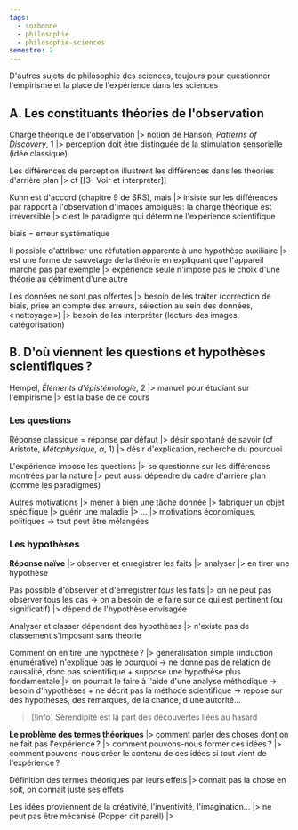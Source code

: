 ```yaml
---
tags:
  - sorbonne
  - philosophie
  - philosophie-sciences
semestre: 2
---
```

D'autres sujets de philosophie des sciences, toujours pour questionner l'empirisme et la place de l'expérience dans les sciences
## A. Les constituants théories de l'observation
Charge théorique de l'observation
|> notion de Hanson, _Patterns of Discovery_, 1
|> perception doit être distinguée de la stimulation sensorielle (idée classique)

Les différences de perception illustrent les différences dans les théories d'arrière plan
|> cf [[3- Voir et interpréter]]

Kuhn est d'accord (chapitre 9 de SRS), mais
|> insiste sur les différences par rapport à l'observation d'images ambiguës : la charge théorique est irréversible
|> c'est le paradigme qui détermine l'expérience scientifique

biais = erreur systématique

Il possible d'attribuer une réfutation apparente à une hypothèse auxiliaire
|> est une forme de sauvetage de la théorie en expliquant que l'appareil marche pas par exemple
|> expérience seule n'impose pas le choix d'une théorie au détriment d'une autre

Les données ne sont pas offertes
|> besoin de les traiter (correction de biais, prise en compte des erreurs, sélection au sein des données, « nettoyage »)
|> besoin de les interpréter (lecture des images, catégorisation)
## B. D'où viennent les questions et hypothèses scientifiques ?
Hempel, _Éléments d'épistémologie_, 2
|> manuel pour étudiant sur l'empirisme
|> est la base de ce cours
### Les questions
Réponse classique = réponse par défaut
|> désir spontané de savoir (cf Aristote, _Métaphysique_, $\alpha$, 1)
|> désir d'explication, recherche du pourquoi

L'expérience impose les questions
|> se questionne sur les différences montrées par la nature
|> peut aussi dépendre du cadre d'arrière plan (comme les paradigmes)

Autres motivations
|> mener à bien une tâche donnée
|> fabriquer un objet spécifique
|> guérir une maladie
|> ...
|> motivations économiques, politiques
-> tout peut être mélangées
### Les hypothèses
**Réponse naïve**
|> observer et enregistrer les faits
|> analyser
|> en tirer une hypothèse

Pas possible d'observer et d'enregistrer *tous* les faits
|> on ne peut pas observer tous les cas
-> on a besoin de le faire sur ce qui est pertinent (ou significatif)
|> dépend de l'hypothèse envisagée

Analyser et classer dépendent des hypothèses
|> n'existe pas de classement s'imposant sans théorie

Comment on en tire une hypothèse ?
|> généralisation simple (induction énumérative) n'explique pas le pourquoi -> ne donne pas de relation de causalité, donc pas scientifique + suppose une hypothèse plus fondamentale
|> on pourrait le faire à l'aide d'une analyse méthodique -> besoin d'hypothèses + ne décrit pas la méthode scientifique
-> repose sur des hypothèses, des remarques, de la chance, d'une autorité...

> [!info] Sérendipité est la part des découvertes liées au hasard

**Le problème des termes théoriques**
|> comment parler des choses dont on ne fait pas l'expérience ?
|> comment pouvons-nous former ces idées ?
|> comment pouvons-nous créer le contenu de ces idées si tout vient de l'expérience ?

Définition des termes théoriques par leurs effets
|> connait pas la chose en soit, on connait juste ses effets

Les idées proviennent de la créativité, l'inventivité, l'imagination...
|> ne peut pas être mécanisé
(Popper dit pareil)
|> 